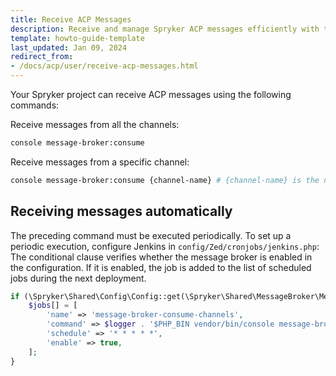 ```yaml
---
title: Receive ACP Messages
description: Receive and manage Spryker ACP messages efficiently with this guide, covering integration details and message processing for optimized communication.
template: howto-guide-template
last_updated: Jan 09, 2024
redirect_from:
- /docs/acp/user/receive-acp-messages.html
---
```


Your Spryker project can receive ACP messages using the following commands:

Receive messages from all the channels:
```bash
console message-broker:consume
```

Receive messages from a specific channel:

```bash
console message-broker:consume {channel-name} # {channel-name} is the name of the channel, like `asset-commands`.
```


## Receiving messages automatically

The preceding command must be executed periodically. To set up a periodic execution, configure Jenkins in `config/Zed/cronjobs/jenkins.php`:
The conditional clause verifies whether the message broker is enabled in the configuration. If it is enabled, the job is added to the list of scheduled jobs during the next deployment.

```php
if (\Spryker\Shared\Config\Config::get(\Spryker\Shared\MessageBroker\MessageBrokerConstants::IS_ENABLED)) {
    $jobs[] = [
        'name' => 'message-broker-consume-channels',
        'command' => $logger . '$PHP_BIN vendor/bin/console message-broker:consume --time-limit=15 --sleep=5',
        'schedule' => '* * * * *',
        'enable' => true,
    ];
}
```
